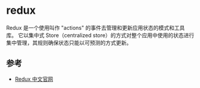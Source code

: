 # redux

Redux 是一个使用叫作 "actions" 的事件去管理和更新应用状态的模式和工具库。 它以集中式 Store（centralized store）的方式对整个应用中使用的状态进行集中管理，其规则确保状态只能以可预测的方式更新。




## 参考


- [Redux 中文官网](https://cn.redux.js.org/tutorials/fundamentals/part-1-overview/)